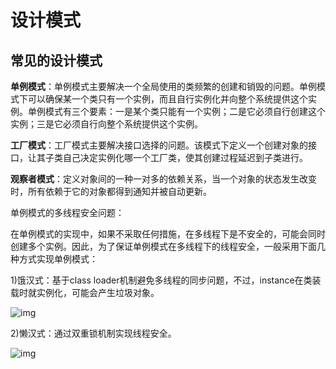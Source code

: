 # 设计模式

## 常见的设计模式

**单例模式**：单例模式主要解决一个全局使用的类频繁的创建和销毁的问题。单例模式下可以确保某一个类只有一个实例，而且自行实例化并向整个系统提供这个实例。单例模式有三个要素：一是某个类只能有一个实例；二是它必须自行创建这个实例；三是它必须自行向整个系统提供这个实例。

**工厂模式**：工厂模式主要解决接口选择的问题。该模式下定义一个创建对象的接口，让其子类自己决定实例化哪一个工厂类，使其创建过程延迟到子类进行。

**观察者模式**：定义对象间的一种一对多的依赖关系，当一个对象的状态发生改变时，所有依赖于它的对象都得到通知并被自动更新。

单例模式的多线程安全问题：

在单例模式的实现中，如果不采取任何措施，在多线程下是不安全的，可能会同时创建多个实例。因此，为了保证单例模式在多线程下的线程安全，一般采用下面几种方式实现单例模式：

1)饿汉式：基于class loader机制避免多线程的同步问题，不过，instance在类装载时就实例化，可能会产生垃圾对象。

![img](https://uploadfiles.nowcoder.com/images/20190313/311436_1552475722008_A2BE64A5AC63C768998DF8A4AB546BE6)

2)懒汉式：通过双重锁机制实现线程安全。

![img](https://uploadfiles.nowcoder.com/images/20190313/311436_1552475744068_794C59674E8895ACAE32F19FCD4DF359)


























































